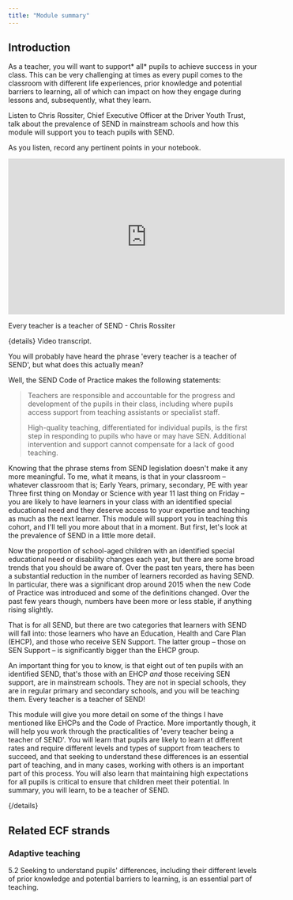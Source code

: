 ```yaml
---
title: "Module summary"
---
```


## Introduction

As a teacher, you will want to support* all* pupils to achieve success in your class. This can be very challenging at times as every pupil comes to the classroom with different life experiences, prior knowledge and potential barriers to learning, all of which can impact on how they engage during lessons and, subsequently, what they learn.

Listen to Chris Rossiter, Chief Executive Officer at the Driver Youth Trust, talk about the prevalence of SEND in mainstream schools and how this module will support you to teach pupils with SEND.

As you listen, record any pertinent points in your notebook.

<iframe width="560"
    height="315"
    src="https://www.youtube.com/embed/0kLDbFqNF9o?rel=0"
    title="YouTube video player"
    frameborder="0"
    allow="accelerometer; autoplay; clipboard-write; encrypted-media; gyroscope; picture-in-picture; web-share" allowfullscreen></iframe>

Every teacher is a teacher of SEND - Chris Rossiter

{details}
Video transcript.

You will probably have heard the phrase 'every teacher is a teacher of SEND', but what does this actually mean?

Well, the SEND Code of Practice makes the following statements:

<blockquote>Teachers are responsible and accountable for the progress and development of the pupils in their class, including where pupils access support from teaching assistants or specialist staff.

High-quality teaching, differentiated for individual pupils, is the first step in responding to pupils who have or may have SEN. Additional intervention and support cannot compensate for a lack of good  teaching.</blockquote>
Knowing that the phrase stems from SEND legislation doesn't make it any more meaningful. To me, what it means, is that in your classroom – whatever classroom that is; Early Years, primary, secondary, PE with year Three first thing on Monday or Science with year 11 last thing on Friday – you are likely to have learners in your class with an identified special educational need and they deserve access to your expertise and teaching as much as the next learner. This module will support you in teaching this cohort, and I'll tell you more about that in a moment. But first, let's look at the prevalence of SEND in a little more detail.

Now the proportion of school-aged children with an identified special educational need or disability changes each year, but there are some broad trends that you should be aware of. Over the past ten years, there has been a substantial reduction in the number of learners recorded as having SEND. In particular, there was a significant drop around 2015 when the new Code of Practice was introduced and some of the definitions changed. Over the past few years though, numbers have been more or less stable, if anything rising slightly.

That is for all SEND, but there are two categories that learners with SEND will fall into: those learners who have an Education, Health and Care Plan (EHCP), and those who receive SEN Support. The latter group – those on SEN Support – is significantly bigger than the EHCP group.

An important thing for you to know, is that eight out of ten pupils with an identified SEND, that's those with an EHCP _and_ those receiving SEN support, are in mainstream schools. They are not in special schools, they are in regular primary and secondary schools, and you will be teaching them. Every teacher is a teacher of SEND!

This module will give you more detail on some of the things I have mentioned like EHCPs and the Code of Practice. More importantly though, it will help you work through the practicalities of 'every teacher being a teacher of SEND'. You will learn that pupils are likely to learn at different rates and require different levels and types of support from teachers to succeed, and that seeking to understand these differences is an essential part of teaching, and in many cases, working with others is an important part of this process. You will also learn that maintaining high expectations for all pupils is critical to ensure that children meet their potential. In summary, you will learn, to be a teacher of SEND.

{/details}

## Related ECF strands

### Adaptive teaching

5.2 Seeking to understand pupils' differences, including their different levels of prior knowledge and potential barriers to learning, is an essential part of teaching.
